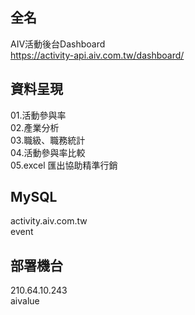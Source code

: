 ## 全名

AIV活動後台Dashboard <br/>
https://activity-api.aiv.com.tw/dashboard/ <br/>

## 資料呈現
01.活動參與率 <br/>
02.產業分析 <br/>
03.職級、職務統計 <br/>
04.活動參與率比較 <br/>
05.excel 匯出協助精準行銷 <br/>

## MySQL

activity.aiv.com.tw <br/>
event <br/>

## 部署機台

210.64.10.243 <br/>
aivalue <br/>
